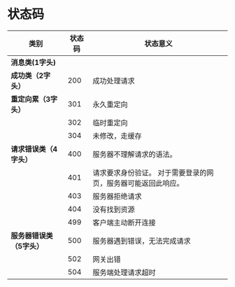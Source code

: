 # 状态码

| 类别                      | 状态码 | 状态意义                                                     |
| ------------------------- | ------ | ------------------------------------------------------------ |
| **消息类(1字头)**         |        |                                                              |
| **成功类（2字头）**       | 200    | 成功处理请求                                                 |
| **重定向累（3字头）**     | 301    | 永久重定向                                                   |
|                           | 302    | 临时重定向                                                   |
|                           | 304    | 未修改，走缓存                                               |
| **请求错误类（4字头）**   | 400    | 服务器不理解请求的语法。                                     |
|                           | 401    | 请求要求身份验证。 对于需要登录的网页，服务器可能返回此响应。 |
|                           | 403    | 服务器拒绝请求                                               |
|                           | 404    | 没有找到资源                                                 |
|                           | 499    | 客户端主动断开连接                                           |
| **服务器错误类（5字头）** | 500    | 服务器遇到错误，无法完成请求                                 |
|                           | 502    | 网关出错                                                     |
|                           | 504    | 服务端处理请求超时                                           |

